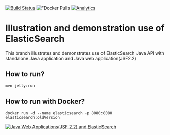 [![Build Status](https://travis-ci.org/hakdogan/ElasticSearch.svg?branch=master)](https://travis-ci.org/hakdogan/ElasticSearch)
!["Docker Pulls](https://img.shields.io/docker/pulls/hakdogan/elasticsearch.svg)
[![Analytics](https://ga-beacon.appspot.com/UA-110069051-1/pipeline/readme)](https://github.com/igrigorik/ga-beacon)

Illustration and demonstration use of ElasticSearch
===================================================

This branch illustrates and demonstrates use of ElasticSearch Java API with standalone Java application and Java web application(JSF2.2)

## How to run?
```
mvn jetty:run
```

## How to run with Docker?
```
docker run -d --name elasticsearch -p 8080:8080 elasticsearch:oldVersion
```

[![Java Web Applications(JSF 2.2) and ElasticSearch](https://img.youtube.com/vi/O16KK1xae5Y/0.jpg)](https://www.youtube.com/watch?v=O16KK1xae5Y)
